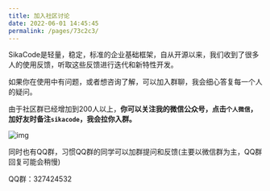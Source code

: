 ```yaml
---
title: 加入社区讨论
date: 2022-06-01 14:45:45
permalink: /pages/73c2c3/
---
```


SikaCode是轻量，稳定，标准的企业基础框架，自从开源以来，我们收到了很多人的使用反馈，听取这些反馈进行迭代和新特性开发。

如果你在使用中有问题，或者想咨询了解，可以加入群聊，我会细心答复每一个人的疑问。

由于社区群已经增加到200人以上，**你可以关注我的微信公众号，点击`个人微信`，加好友时备注`sikacode`，我会拉你入群。**

![img](/img/offical-wx.jpg)

同时也有QQ群，习惯QQ群的同学可以加群提问和反馈(主要以微信群为主，QQ群回复可能会稍慢)

QQ群：327424532
